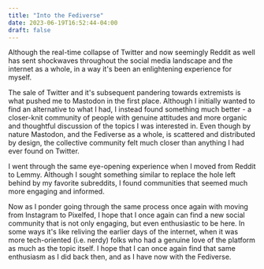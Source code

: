 ```yaml
---
title: "Into the Fediverse"
date: 2023-06-19T16:52:44-04:00
draft: false
---
```


Although the real-time collapse of Twitter and now seemingly Reddit as well has sent shockwaves throughout the social media landscape and the internet as a whole, in a way it's been an enlightening experience for myself.

The sale of Twitter and it's subsequent pandering towards extremists is what pushed me to Mastodon in the first place. Although I initially wanted to find an alternative to what I had, I instead found something much better - a closer-knit community of people with genuine attitudes and more organic and thoughtful discussion of the topics I was interested in. Even though by nature Mastodon, and the Fediverse as a whole, is scattered and distributed by design, the collective community felt much closer than anything I had ever found on Twitter.

I went through the same eye-opening experience when I moved from Reddit to Lemmy. Although I sought something similar to replace the hole left behind by my favorite subreddits, I found communities that seemed much more engaging and informed.

Now as I ponder going through the same process once again with moving from Instagram to Pixelfed, I hope that I once again can find a new social community that is not only engaging, but even enthusiastic to be here. In some ways it's like reliving the earlier days of the internet, when it was more tech-oriented (i.e. nerdy) folks who had a genuine love of the platform as much as the topic itself. I hope that I can once again find that same enthusiasm as I did back then, and as I have now with the Fediverse.
